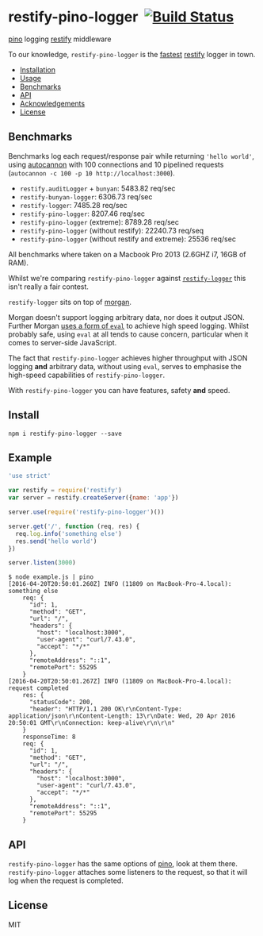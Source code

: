 # restify-pino-logger&nbsp;&nbsp;[![Build Status](https://travis-ci.org/pinojs/restify-pino-logger.svg)](https://travis-ci.org/pinojs/restify-pino-logger)

[pino](https://github.com/pinojs/pino) logging [restify](http://npm.im/restify) middleware

To our knowledge, `restify-pino-logger` is the [fastest](#benchmarks) [restify](http://npm.im/restify) logger in town.

* [Installation](#install)
* [Usage](#usage)
* [Benchmarks](#benchmarks)
* [API](#api)
* [Acknowledgements](#acknowledgements)
* [License](#license)

## Benchmarks

Benchmarks log each request/response pair while returning
`'hello world'`, using
[autocannon](https://github.com/pinojs/autocannon) with 100
connections and 10 pipelined requests (`autocannon -c 100 -p 10 http://localhost:3000`).

* `restify.auditLogger` + `bunyan`: 5483.82 req/sec
* `restify-bunyan-logger`: 6306.73 req/sec
* `restify-logger`: 7485.28 req/sec
* `restify-pino-logger`: 8207.46 req/sec
* `restify-pino-logger` (extreme): 8789.28 req/sec
* `restify-pino-logger` (without restify): 22240.73 req/seq
* `restify-pino-logger` (without restify and extreme): 25536 req/sec

All benchmarks where taken on a Macbook Pro 2013 (2.6GHZ i7, 16GB of RAM). 

Whilst we're comparing `restify-pino-logger` against [`restify-logger`](http://npm.im/restify-logger) this isn't really a fair contest. 

`restify-logger` sits on top of [morgan](http://npm.im/morgan).

Morgan doesn't support logging arbitrary data, nor does it output JSON. Further Morgan [uses a form of `eval`](https://github.com/restifyjs/morgan/blob/5da5ff1f5446e3f3ff29d29a2d6582712612bf89/index.js#L383) to achieve high speed logging. Whilst probably safe, using `eval` at all tends to cause concern, particular when it comes to server-side JavaScript.

The fact that `restify-pino-logger` achieves higher throughput with JSON logging **and** arbitrary data, without using `eval`, serves to emphasise the high-speed capabilities of `restify-pino-logger`. 

With `restify-pino-logger` you can have features, safety **and** speed. 

## Install

```
npm i restify-pino-logger --save
```

## Example

```js
'use strict'

var restify = require('restify')
var server = restify.createServer({name: 'app'})

server.use(require('restify-pino-logger')())

server.get('/', function (req, res) {
  req.log.info('something else')
  res.send('hello world')
})

server.listen(3000)
```

```
$ node example.js | pino
[2016-04-20T20:50:01.260Z] INFO (11809 on MacBook-Pro-4.local): something else
    req: {
      "id": 1,
      "method": "GET",
      "url": "/",
      "headers": {
        "host": "localhost:3000",
        "user-agent": "curl/7.43.0",
        "accept": "*/*"
      },
      "remoteAddress": "::1",
      "remotePort": 55295
    }
[2016-04-20T20:50:01.267Z] INFO (11809 on MacBook-Pro-4.local): request completed
    res: {
      "statusCode": 200,
      "header": "HTTP/1.1 200 OK\r\nContent-Type: application/json\r\nContent-Length: 13\r\nDate: Wed, 20 Apr 2016 20:50:01 GMT\r\nConnection: keep-alive\r\n\r\n"
    }
    responseTime: 8
    req: {
      "id": 1,
      "method": "GET",
      "url": "/",
      "headers": {
        "host": "localhost:3000",
        "user-agent": "curl/7.43.0",
        "accept": "*/*"
      },
      "remoteAddress": "::1",
      "remotePort": 55295
    }
```

## API

`restify-pino-logger` has the same options of
[pino](http://npm.im/pino), look at them there.
`restify-pino-logger` attaches some listeners to the request, so that
it will log when the request is completed.

## License

MIT
